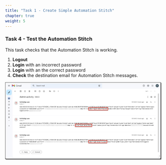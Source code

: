 ```yaml
---
title: "Task 1 - Create Simple Automation Stitch"
chapter: true
weight: 5
---
```


### Task 4 - Test the Automation Stitch

This task checks that the Automation Stitch is working.

1. **Logout**
1. **Login** with an incorrect password
1. **Login** with an the correct password
1. **Check** the destination email for Automation Stitch messages.

  ![stitchtask4](../images/stitch_task4-01.jpg)
